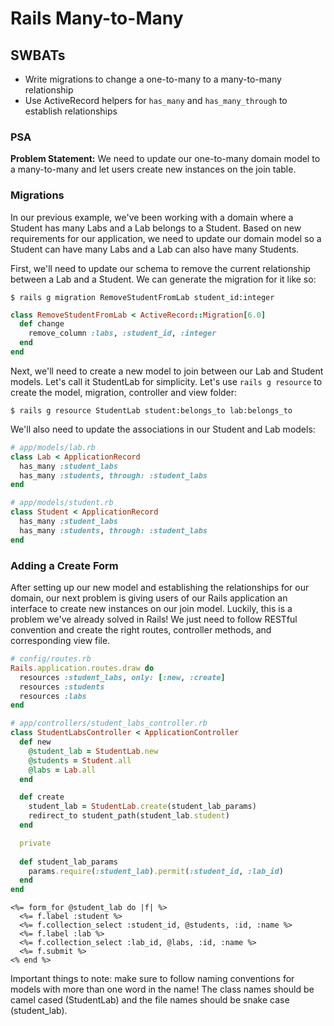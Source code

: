 Rails Many-to-Many
===

## SWBATs
- Write migrations to change a one-to-many to a many-to-many relationship
- Use ActiveRecord helpers for `has_many` and `has_many_through` to establish relationships

### PSA

**Problem Statement:** We need to update our one-to-many domain model to a many-to-many and let users create new instances on the join table.

### Migrations

In our previous example, we've been working with a domain where a Student has many Labs and a Lab belongs to a Student. Based on new requirements for our application, we need to update our domain model so a Student can have many Labs and a Lab can also have many Students.

First, we'll need to update our schema to remove the current relationship between a Lab and a Student. We can generate the migration for it like so:

`$ rails g migration RemoveStudentFromLab student_id:integer`

```rb
class RemoveStudentFromLab < ActiveRecord::Migration[6.0]
  def change
    remove_column :labs, :student_id, :integer
  end
end
```

Next, we'll need to create a new model to join between our Lab and Student models. Let's call it StudentLab for simplicity. Let's use `rails g resource` to create the model, migration, controller and view folder:

`$ rails g resource StudentLab student:belongs_to lab:belongs_to`

We'll also need to update the associations in our Student and Lab models:

```rb
# app/models/lab.rb
class Lab < ApplicationRecord
  has_many :student_labs
  has_many :students, through: :student_labs
end

# app/models/student.rb
class Student < ApplicationRecord
  has_many :student_labs
  has_many :students, through: :student_labs
end
```

### Adding a Create Form

After setting up our new model and establishing the relationships for our domain, our next problem is giving users of our Rails application an interface to create new instances on our join model. Luckily, this is a problem we've already solved in Rails! We just need to follow RESTful convention and create the right routes, controller methods, and corresponding view file.

```rb
# config/routes.rb
Rails.application.routes.draw do
  resources :student_labs, only: [:new, :create]
  resources :students
  resources :labs
end

# app/controllers/student_labs_controller.rb
class StudentLabsController < ApplicationController
  def new
    @student_lab = StudentLab.new
    @students = Student.all
    @labs = Lab.all
  end

  def create
    student_lab = StudentLab.create(student_lab_params)
    redirect_to student_path(student_lab.student)
  end

  private
  
  def student_lab_params
    params.require(:student_lab).permit(:student_id, :lab_id)
  end
end
```

```erb
<%= form_for @student_lab do |f| %>
  <%= f.label :student %>
  <%= f.collection_select :student_id, @students, :id, :name %>
  <%= f.label :lab %>
  <%= f.collection_select :lab_id, @labs, :id, :name %>
  <%= f.submit %>
<% end %>
```

Important things to note: make sure to follow naming conventions for models with more than one word in the name! The class names should be camel cased (StudentLab) and the file names should be snake case (student_lab).